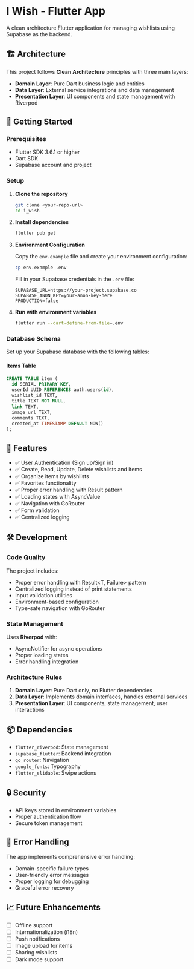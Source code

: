 # I Wish - Flutter App

A clean architecture Flutter application for managing wishlists using Supabase as the backend.

## 🏗️ Architecture

This project follows **Clean Architecture** principles with three main layers:

- **Domain Layer**: Pure Dart business logic and entities
- **Data Layer**: External service integrations and data management
- **Presentation Layer**: UI components and state management with Riverpod

## 🚀 Getting Started

### Prerequisites

- Flutter SDK 3.6.1 or higher
- Dart SDK
- Supabase account and project

### Setup

1. **Clone the repository**
   ```bash
   git clone <your-repo-url>
   cd i_wish
   ```

2. **Install dependencies**
   ```bash
   flutter pub get
   ```

3. **Environment Configuration**
   
   Copy the `env.example` file and create your environment configuration:
   ```bash
   cp env.example .env
   ```
   
   Fill in your Supabase credentials in the `.env` file:
   ```
   SUPABASE_URL=https://your-project.supabase.co
   SUPABASE_ANON_KEY=your-anon-key-here
   PRODUCTION=false
   ```

4. **Run with environment variables**
   ```bash
   flutter run --dart-define-from-file=.env
   ```

### Database Schema

Set up your Supabase database with the following tables:

#### Items Table
```sql
CREATE TABLE item (
  id SERIAL PRIMARY KEY,
  userId UUID REFERENCES auth.users(id),
  wishlist_id TEXT,
  title TEXT NOT NULL,
  link TEXT,
  image_url TEXT,
  comments TEXT,
  created_at TIMESTAMP DEFAULT NOW()
);
```

## 📱 Features

- ✅ User Authentication (Sign up/Sign in)
- ✅ Create, Read, Update, Delete wishlists and items
- ✅ Organize items by wishlists
- ✅ Favorites functionality
- ✅ Proper error handling with Result pattern
- ✅ Loading states with AsyncValue
- ✅ Navigation with GoRouter
- ✅ Form validation
- ✅ Centralized logging

## 🛠️ Development

### Code Quality

The project includes:
- Proper error handling with Result<T, Failure> pattern
- Centralized logging instead of print statements
- Input validation utilities
- Environment-based configuration
- Type-safe navigation with GoRouter

### State Management

Uses **Riverpod** with:
- AsyncNotifier for async operations
- Proper loading states
- Error handling integration

### Architecture Rules

1. **Domain Layer**: Pure Dart only, no Flutter dependencies
2. **Data Layer**: Implements domain interfaces, handles external services
3. **Presentation Layer**: UI components, state management, user interactions

## 📦 Dependencies

- `flutter_riverpod`: State management
- `supabase_flutter`: Backend integration
- `go_router`: Navigation
- `google_fonts`: Typography
- `flutter_slidable`: Swipe actions

## 🔒 Security

- API keys stored in environment variables
- Proper authentication flow
- Secure token management

## 🚨 Error Handling

The app implements comprehensive error handling:
- Domain-specific failure types
- User-friendly error messages
- Proper logging for debugging
- Graceful error recovery

## 📈 Future Enhancements

- [ ] Offline support
- [ ] Internationalization (i18n)
- [ ] Push notifications
- [ ] Image upload for items
- [ ] Sharing wishlists
- [ ] Dark mode support
